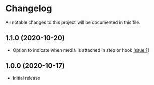 # Changelog
All notable changes to this project will be documented in this file.

## 1.1.0 (2020-10-20)

* Option to indicate when media is attached in step or hook [Issue 1](https://github.com/grasshopper7/cucumber-pdf-report/issues/1)]


## 1.0.0 (2020-10-17)

* Initial release